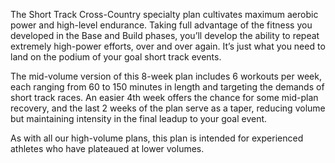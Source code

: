 The Short Track Cross-Country specialty plan cultivates maximum aerobic power and high-level endurance. Taking full advantage of the fitness you developed in the Base and Build phases, you’ll develop the ability to repeat extremely high-power efforts, over and over again. It’s just what you need to land on the podium of your goal short track events.

The mid-volume version of this 8-week plan includes 6 workouts per week, each ranging from 60 to 150 minutes in length and targeting the demands of short track races. An easier 4th week offers the chance for some mid-plan recovery, and the last 2 weeks of the plan serve as a taper, reducing volume but maintaining intensity in the final leadup to your goal event. 

As with all our high-volume plans, this plan is intended for experienced athletes who have plateaued at lower volumes.